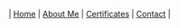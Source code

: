 | [Home][1] | [About Me][5] | [Certificates][6] | [Contact][7] |

[1]: /
[2]: table
[3]: 404
[4]: video
[5]: about
[6]: certificates
[7]: mailto:design@scottensound.com
[8]: template